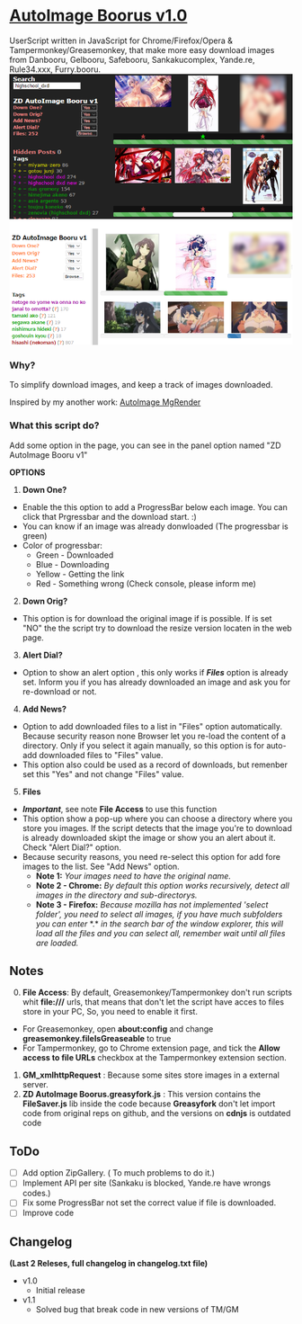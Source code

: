 # [AutoImage Boorus v1.0](https://github.com/ZeroDrako/AutoImage-Boorus)
UserScript written in JavaScript for Chrome/Firefox/Opera & Tampermonkey/Greasemonkey, that make more easy download images from Danbooru, Gelbooru, Safebooru, Sankakucomplex, Yande.re, Rule34.xxx, Furry.booru.
![MENU](https://raw.githubusercontent.com/ZeroDrako/AutoImage-Boorus/master/YandeRe%20-%20Sankaku.png)

### Why?
To simplify download images, and keep a track of images downloaded.

Inspired by my another work: [AutoImage MgRender](https://github.com/ZeroDrako/AutoImage-MgRender)

### What this script do?
Add some option in the page, you can see in the panel option named "ZD AutoImage Booru v1"

**OPTIONS**

1. **Down One?**
  - Enable the this option to add a ProgressBar below each image. You can click that Prgressbar and the download start. :)
  - You can know if an image was already donwloaded (The progressbar is green)
  - Color of progressbar:
      - Green   - Downloaded
      - Blue    - Downloading
      - Yellow  - Getting the link
      - Red     - Something wrong (Check console, please inform me)

2. **Down Orig?**
  - This option is for download the original image if is possible. If is set "NO" the the script try to download the resize version locaten in the web page.

3. **Alert Dial?**
  - Option to show an alert option , this only works if *__Files__* option is already set. Inform you if you has already downloaded an image and ask you for re-download or not.

4. **Add News?**
  - Option to add downloaded files to a list in "Files" option automatically. Because security reason none Browser let you re-load the content of a directory. Only if you select it again manually, so this option is for auto-add downloaded files to "Files" value.
  - This option also could be used as a record of downloads, but remenber set this "Yes" and not change "Files" value.

5. **Files**
  - __*Important*__, see note __File Access__ to use this function
  - This option show a pop-up where you can choose a directory where you store you images. If the script detects that the image you're to download is already downloaded skipt the image or show you an alert about it. Check "Alert Dial?" option.
  - Because security reasons, you need re-select this option for add fore images to the list. See "Add News" option.
    - **Note 1:** *Your images need to have the original name.*
    - **Note 2 - Chrome:** *By default this option works recursively, detect all images in the directory and sub-directorys.*
    - **Note 3 - Firefox:** *Because mozilla has not implemented 'select folder', you need to select all images, if you have much subfolders you can enter* \*.\* *in the search bar of the window explorer, this will load all the files and you can select all, remember wait until all files are loaded.*

## Notes
0. **File Access**: By default, Greasemonkey/Tampermonkey don't run scripts whit __file:///__ urls, that means that don't let the script have acces to files store in your PC, So, you need to enable it first.
  - For Greasemonkey, open __about:config__ and change __greasemonkey.fileIsGreaseable__ to true
  - For Tampermonkey, go to Chrome extension page, and tick the __Allow access to file URLs__ checkbox at the Tampermonkey extension section.
1. **GM_xmlhttpRequest** : Because some sites store images in a external server.
3. **ZD AutoImage Boorus.greasyfork.js** : This version contains the __FileSaver.js__ lib  inside the code because __Greasyfork__ don't let import code from original reps on github, and the versions on __cdnjs__ is outdated code

## ToDo
- [ ] Add option ZipGallery. ( To much problems to do it.)
- [ ] Implement API per site (Sankaku is blocked, Yande.re have wrongs codes.)
- [ ] Fix some ProgressBar not set the correct value if file is downloaded.
- [ ] Improve code

## Changelog
**(Last 2 Releses, full changelog in __changelog.txt__ file)**
- v1.0
  - Initial release
- v1.1
  - Solved bug that break code in new versions of TM/GM
